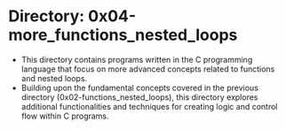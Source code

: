 # Directory: 0x04-more_functions_nested_loops

- This directory contains programs written in the C programming language that focus on more advanced concepts related to functions and nested loops. 
- Building upon the fundamental concepts covered in the previous directory (0x02-functions_nested_loops), this directory explores additional functionalities and techniques for creating logic and control flow within C programs.